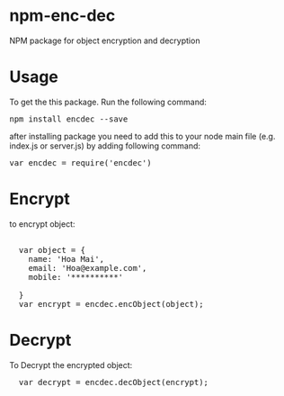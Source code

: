 # npm-enc-dec
NPM package for object encryption and decryption

# Usage
To get the this package. Run the following command:
<pre>npm install encdec --save</pre>

after installing package you need to add this to your node main file (e.g. index.js or server.js) by adding following command:

<pre>var encdec = require('encdec')</pre>

# Encrypt
to encrypt object: 
<pre>

  var object = {
    name: 'Hoa Mai',
    email: 'Hoa@example.com',
    mobile: '**********'

  }
  var encrypt = encdec.encObject(object);
</pre>

# Decrypt

To Decrypt the encrypted object:
<pre>
  var decrypt = encdec.decObject(encrypt);
</pre>
